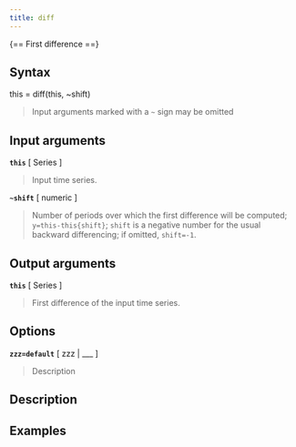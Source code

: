 ```yaml
---
title: diff
---
```




{== First difference ==}


## Syntax 

this = diff(this, ~shift)
> 
> Input arguments marked with a `~` sign may be omitted
> 

## Input arguments 

__`this`__ [ Series ]
>
> Input time series.
>

__`~shift`__ [ numeric ]
>
> Number of periods over which the first difference
> will be computed; `y=this-this{shift}`; `shift` is a negative number
> for the usual backward differencing; if omitted, `shift=-1`.
>


## Output arguments 

__`this`__ [ Series ]
>
> First difference of the input time series.
>

## Options 

__`zzz=default`__ [ zzz | ___ ]
> 
> Description
> 


## Description 



## Examples

```matlab
```

